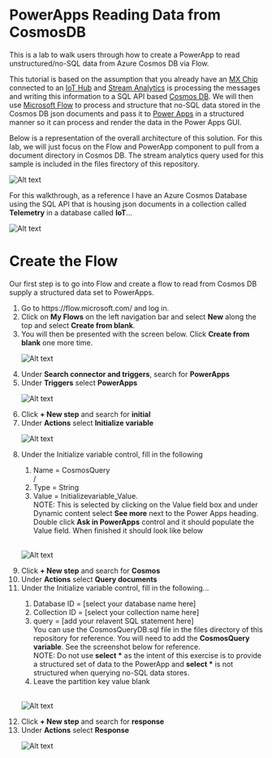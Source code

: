 # PowerApps Reading Data from CosmosDB
This is a lab to walk users through how to create a PowerApp to read unstructured/no-SQL data from Azure Cosmos DB via Flow.

This tutorial is based on the assumption that you already have an <a href="http://www.mxchip.com/az3166" target="_blank">MX Chip</a> connected to an <a href="https://docs.microsoft.com/en-us/azure/iot-hub/about-iot-hub" target="_blank">IoT Hub</a> and <a href="https://docs.microsoft.com/en-us/azure/stream-analytics/stream-analytics-introduction" target="_blank">Stream Analytics</a> is processing the messages and writing this information to a SQL API based <a href="https://docs.microsoft.com/en-us/azure/cosmos-db/introduction" target="_blank">Cosmos DB</a>.  We will then use <a href="https://flow.microsoft.com" target="_blank">Microsoft Flow</a> to process and structure that no-SQL data stored in the Cosmos DB json documents and pass it to <a href="https://powerapps.microsoft.com" target="_blank">Power Apps</a> in a structured manner so it can process and render the data in the Power Apps GUI.  

Below is a representation of the overall architecture of this solution.  For this lab, we will just focus on the Flow and PowerApp component to pull from a document directory in Cosmos DB.  The stream analytics query used for this sample is included in the files firectory of this repository.

![Alt text](/imgs/Architecture.gif?raw=true "Overall Architecture")

For this walkthrough, as a reference I have an Azure Cosmos Database using the SQL API that is housing json documents in a collection called <b> Telemetry</b> in a database called <b>IoT</b>...

![Alt text](/imgs/cosmos.gif?raw=true "Cosmos DB")

# Create the Flow
Our first step is to go into Flow and create a flow to read from Cosmos DB supply a structured data set to PowerApps.

<ol>
  <li>Go to https://flow.microsoft.com/ and log in.</li>
  <li>Click on <b>My Flows</b> on the left navigation bar and select <b>New</b> along the top and select <b>Create from blank</b>.</li>
  <li>You will then be presented with the screen below.  Click <b>Create from blank</b> one more time.<br>

![Alt text](/imgs/createfromblank.gif?raw=true "Cosmos DB") 
  </li>
  <li>Under <b>Search connector and triggers</b>, search for <b>PowerApps</b></li>
  <li>Under <b>Triggers</b> select <b>PowerApps</b><br>

![Alt text](/imgs/SearchPowerApps.gif?raw=true) 
  </li>
  <li> Click <b>+ New step</b> and search for <b>initial</b></li>
  <li>Under <b>Actions</b> select <b>Initialize variable</b><br>

![Alt text](/imgs/Initializevariable.gif?raw=true) 
  </li>
  <li>Under the Initialize variable control, fill in the following</li>
    <ol>
        <li>Name = CosmosQuery</li>/
        <li>Type = String</li>
        <li>Value = Initializevariable_Value.<br>NOTE: This is selected by clicking on the Value field box and under Dynamic content select <b>See more</b> next to the Power Apps heading.  Double click <b>Ask in PowerApps</b> control and it should populate the Value field. When finished it should look like below</li>
        <br>
    </ol>
        
![Alt text](/imgs/Initializevariable_Value.gif?raw=true) 
  <li> Click <b>+ New step</b> and search for <b>Cosmos</b></li>
  <li>Under <b>Actions</b> select <b>Query documents</b></li>
  <li>Under the Initialize variable control, fill in the following...</li>
    <ol>
        <li>Database ID = [select your database name here]</li>
        <li>Collection ID = [select your collection name here]</li>
        <li>query = [add your relavent SQL statement here]<br>
        You can use the CosmosQueryDB.sql file in the files directory of this repository for reference.  You will need to add the <b>CosmosQuery variable</b>.  See the screenshot below for reference.<br> NOTE:  Do not use <b>select *</b> as the intent of this exercise is to provide a structured set of data to the PowerApp and <b>select *</b> is not structured when querying no-SQL data stores.</li>
        <li>Leave the partition key value blank</li>
        <br>
    </ol>

![Alt text](/imgs/Querydocuments.gif?raw=true) 
  <li> Click <b>+ New step</b> and search for <b>response</b></li>
  <li>Under <b>Actions</b> select <b>Response</b><br>

![Alt text](/imgs/response.gif?raw=true) 
</ol>
